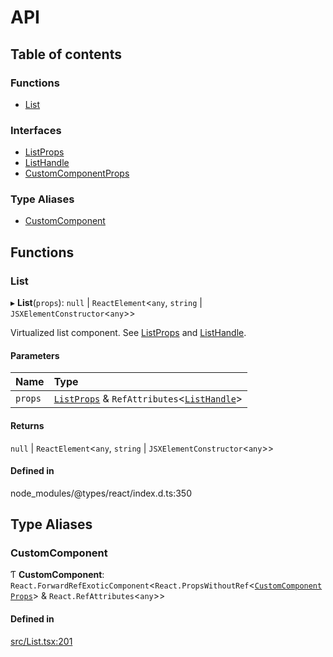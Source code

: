 # API

## Table of contents

### Functions

- [List](API.md#list)

### Interfaces

- [ListProps](interfaces/ListProps.md)
- [ListHandle](interfaces/ListHandle.md)
- [CustomComponentProps](interfaces/CustomComponentProps.md)

### Type Aliases

- [CustomComponent](API.md#customcomponent)

## Functions

### List

▸ **List**(`props`): ``null`` \| `ReactElement`<`any`, `string` \| `JSXElementConstructor`<`any`\>\>

Virtualized list component. See [ListProps](interfaces/ListProps.md) and [ListHandle](interfaces/ListHandle.md).

#### Parameters

| Name | Type |
| :------ | :------ |
| `props` | [`ListProps`](interfaces/ListProps.md) & `RefAttributes`<[`ListHandle`](interfaces/ListHandle.md)\> |

#### Returns

``null`` \| `ReactElement`<`any`, `string` \| `JSXElementConstructor`<`any`\>\>

#### Defined in

node_modules/@types/react/index.d.ts:350

## Type Aliases

### CustomComponent

Ƭ **CustomComponent**: `React.ForwardRefExoticComponent`<`React.PropsWithoutRef`<[`CustomComponentProps`](interfaces/CustomComponentProps.md)\> & `React.RefAttributes`<`any`\>\>

#### Defined in

[src/List.tsx:201](https://github.com/inokawa/virtua/blob/08b8ba7/src/List.tsx#L201)
